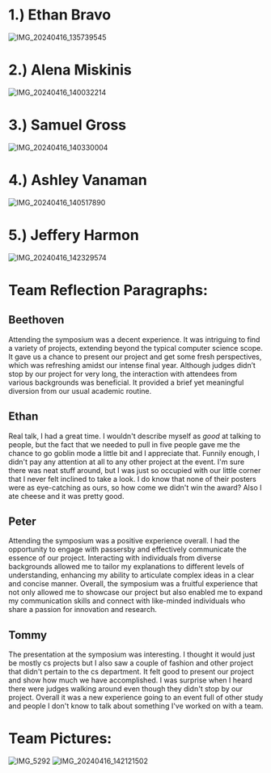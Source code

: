 # 1.) Ethan Bravo
![IMG_20240416_135739545](https://github.com/eforrest8/NextGenEmotionComputing/assets/112116134/bbbb690f-0287-4522-b73d-4012087b53c4)


# 2.) Alena Miskinis
![IMG_20240416_140032214](https://github.com/eforrest8/NextGenEmotionComputing/assets/112116134/c41e23e8-f004-439d-84ae-ec96e092b500)


# 3.) Samuel Gross
![IMG_20240416_140330004](https://github.com/eforrest8/NextGenEmotionComputing/assets/112116134/3faf16e2-b3bf-4f8f-96ca-7ff951520026)


# 4.) Ashley Vanaman
![IMG_20240416_140517890](https://github.com/eforrest8/NextGenEmotionComputing/assets/112116134/d60abc7b-3843-4d6f-a675-8ff60cd675ff)

# 5.) Jeffery Harmon
![IMG_20240416_142329574](https://github.com/eforrest8/NextGenEmotionComputing/assets/112116134/af23be89-12b7-4682-acca-882bc67c4348)

# Team Reflection Paragraphs: 


## Beethoven
Attending the symposium was a decent experience. It was intriguing to find a variety of projects, extending beyond the typical computer science scope. It gave us a chance to present our project and get some fresh perspectives, which was refreshing amidst our intense final year. Although judges didn’t stop by our project for very long, the interaction with attendees from various backgrounds was beneficial. It provided a brief yet meaningful diversion from our usual academic routine.


## Ethan
Real talk, I had a great time.
I wouldn't describe myself as _good_ at talking to people, but the fact that we needed to pull in five people gave me the chance to go goblin mode a little bit and I appreciate that. Funnily enough, I didn't pay any attention at all to any other project at the event. I'm sure there was neat stuff around, but I was just so occupied with our little corner that I never felt inclined to take a look. I do know that none of their posters were as eye-catching as ours, so how come we didn't win the award? Also I ate cheese and it was pretty good.


## Peter
Attending the symposium was a positive experience overall. I had the opportunity to engage with passersby and effectively communicate the essence of our project. Interacting with individuals from diverse backgrounds allowed me to tailor my explanations to different levels of understanding, enhancing my ability to articulate complex ideas in a clear and concise manner. Overall, the symposium was a fruitful experience that not only allowed me to showcase our project but also enabled me to expand my communication skills and connect with like-minded individuals who share a passion for innovation and research.


## Tommy
The presentation at the symposium was interesting. I thought it would just be mostly cs projects but I also saw a couple of fashion and other project that didn't pertain to the cs department. It felt good to present our project and show how much we have accomplished. I was surprise when I heard there were judges walking around even though they didn't stop by our project. Overall it was a new experience going to an event full of other study and people I don't know to talk about something I've worked on with a team.


# Team Pictures:
![IMG_5292](https://github.com/eforrest8/NextGenEmotionComputing/assets/112116134/bd2635f1-7f94-452f-9672-e13fc24f20c9)
![IMG_20240416_142121502](https://github.com/eforrest8/NextGenEmotionComputing/assets/112116134/a3bff8db-e38c-4af2-b6d2-285fb715c01f)


